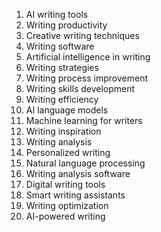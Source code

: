 1. AI writing tools
2. Writing productivity
3. Creative writing techniques
4. Writing software
5. Artificial intelligence in writing
6. Writing strategies
7. Writing process improvement
8. Writing skills development
9. Writing efficiency
10. AI language models
11. Machine learning for writers
12. Writing inspiration
13. Writing analysis
14. Personalized writing
15. Natural language processing
16. Writing analysis software
17. Digital writing tools
18. Smart writing assistants
19. Writing optimization
20. AI-powered writing
